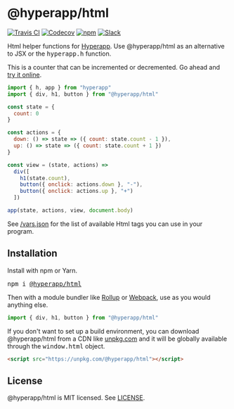 # @hyperapp/html

[![Travis CI](https://img.shields.io/travis/hyperapp/html/master.svg)](https://travis-ci.org/hyperapp/html) [![Codecov](https://img.shields.io/codecov/c/github/hyperapp/html/master.svg)](https://codecov.io/gh/hyperapp/html) [![npm](https://img.shields.io/npm/v/@hyperapp/html.svg)](https://www.npmjs.org/package/@hyperapp/html) [![Slack](https://hyperappjs.herokuapp.com/badge.svg)](https://hyperappjs.herokuapp.com "Join us")

Html helper functions for [Hyperapp](https://github.com/hyperapp/hyperapp). Use @hyperapp/html as an alternative to JSX or the <samp>hyperapp.h</samp> function.

This is a counter that can be incremented or decremented. Go ahead and [try it online](https://codepen.io/hyperapp/pen/MrBgMy?editors=0010). 

```jsx
import { h, app } from "hyperapp"
import { div, h1, button } from "@hyperapp/html"

const state = {
  count: 0
}

const actions = {
  down: () => state => ({ count: state.count - 1 }),
  up: () => state => ({ count: state.count + 1 })
}

const view = (state, actions) =>
  div([
    h1(state.count),
    button({ onclick: actions.down }, "-"),
    button({ onclick: actions.up }, "+")
  ])

app(state, actions, view, document.body)
```

See [/vars.json](/vars.json) for the list of available Html tags you can use in your program.

## Installation

Install with npm or Yarn.

<pre>
npm i <a href=https://www.npmjs.com/package/@hyperapp/html>@hyperapp/html</a>
</pre>

Then with a module bundler like [Rollup](https://rollupjs.org) or [Webpack](https://webpack.js.org), use as you would anything else.

```js
import { div, h1, button } from "@hyperapp/html"
```

If you don't want to set up a build environment, you can download @hyperapp/html from a CDN like [unpkg.com](https://unpkg.com/@hyperapp/html) and it will be globally available through the <samp>window.html</samp> object.

```html
<script src="https://unpkg.com/@hyperapp/html"></script>
```

## License

@hyperapp/html is MIT licensed. See [LICENSE](LICENSE.md).
